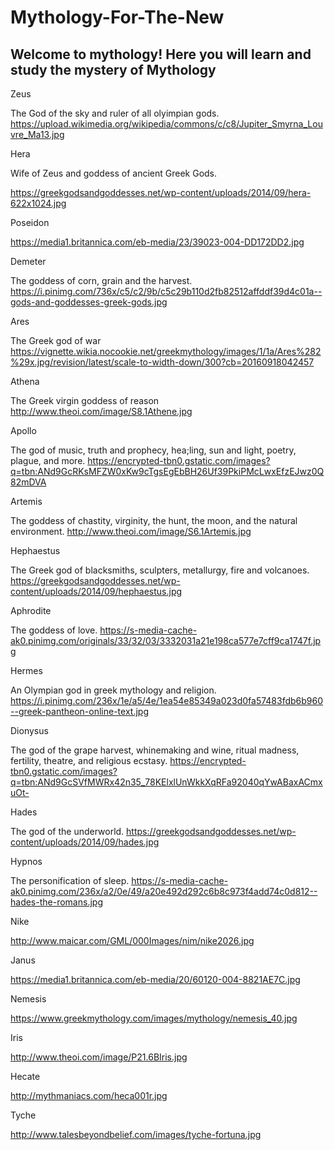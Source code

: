 # Mythology-For-The-New
<html>
  <head>
  </head>
  <body>
    <h2>Welcome to mythology! Here you will learn and study the mystery of Mythology</h2>
  </body>
  </html> 

Zeus

The God of the sky and ruler of all olyimpian gods.
https://upload.wikimedia.org/wikipedia/commons/c/c8/Jupiter_Smyrna_Louvre_Ma13.jpg

Hera

Wife of Zeus and goddess of ancient Greek Gods.

https://greekgodsandgoddesses.net/wp-content/uploads/2014/09/hera-622x1024.jpg

Poseidon

https://media1.britannica.com/eb-media/23/39023-004-DD172DD2.jpg

Demeter

The goddess of corn, grain and the harvest.
https://i.pinimg.com/736x/c5/c2/9b/c5c29b110d2fb82512affddf39d4c01a--gods-and-goddesses-greek-gods.jpg

Ares

The Greek god of war
https://vignette.wikia.nocookie.net/greekmythology/images/1/1a/Ares%282%29x.jpg/revision/latest/scale-to-width-down/300?cb=20160918042457

Athena

The Greek virgin goddess of reason
http://www.theoi.com/image/S8.1Athene.jpg

Apollo

The god of music, truth and prophecy, hea;ling, sun and light, poetry, plague, and more.
https://encrypted-tbn0.gstatic.com/images?q=tbn:ANd9GcRKsMFZW0xKw9cTgsEgEbBH26Uf39PkiPMcLwxEfzEJwz0Q82mDVA

Artemis

The goddess of chastity, virginity, the hunt, the moon, and the natural environment.
http://www.theoi.com/image/S6.1Artemis.jpg

Hephaestus

The Greek god of blacksmiths, sculpters, metallurgy, fire and volcanoes.
https://greekgodsandgoddesses.net/wp-content/uploads/2014/09/hephaestus.jpg

Aphrodite

The goddess of love.
https://s-media-cache-ak0.pinimg.com/originals/33/32/03/3332031a21e198ca577e7cff9ca1747f.jpg

Hermes  

An Olympian god in greek mythology and religion.
https://i.pinimg.com/236x/1e/a5/4e/1ea54e85349a023d0fa57483fdb6b960--greek-pantheon-online-text.jpg

Dionysus

The god of the grape harvest, whinemaking and wine, ritual madness, fertility, theatre, and religious ecstasy.
https://encrypted-tbn0.gstatic.com/images?q=tbn:ANd9GcSVfMWRx42n35_78KElxlUnWkkXqRFa92040qYwABaxACmxuOt-

Hades

The god of the underworld.
https://greekgodsandgoddesses.net/wp-content/uploads/2014/09/hades.jpg

Hypnos

The personification of sleep.
https://s-media-cache-ak0.pinimg.com/236x/a2/0e/49/a20e492d292c6b8c973f4add74c0d812--hades-the-romans.jpg

Nike

http://www.maicar.com/GML/000Images/nim/nike2026.jpg

Janus

https://media1.britannica.com/eb-media/20/60120-004-8821AE7C.jpg

Nemesis

https://www.greekmythology.com/images/mythology/nemesis_40.jpg

Iris

http://www.theoi.com/image/P21.6BIris.jpg

Hecate

http://mythmaniacs.com/heca001r.jpg

Tyche

http://www.talesbeyondbelief.com/images/tyche-fortuna.jpg

